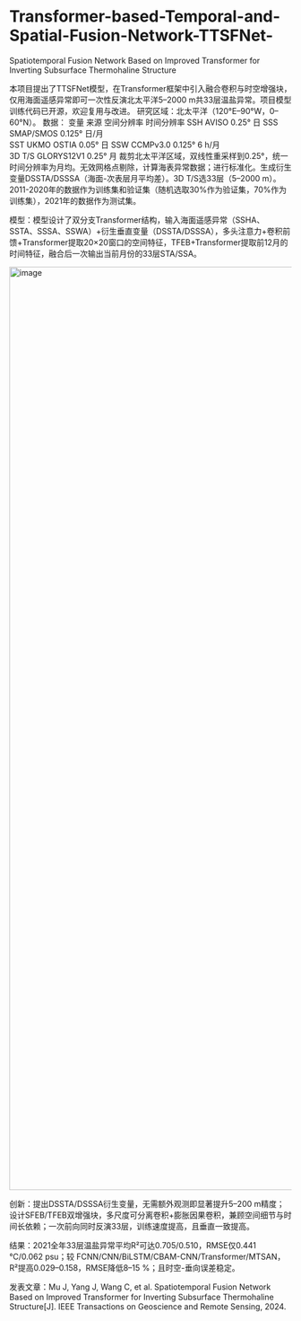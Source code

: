# Transformer-based-Temporal-and-Spatial-Fusion-Network-TTSFNet-
Spatiotemporal Fusion Network Based on Improved Transformer for Inverting Subsurface Thermohaline Structure

本项目提出了TTSFNet模型，在Transformer框架中引入融合卷积与时空增强块，仅用海面遥感异常即可一次性反演北太平洋5–2000 m共33层温盐异常。项目模型训练代码已开源，欢迎复用与改进。
研究区域：北太平洋（120°E–90°W，0–60°N）。
数据：
	变量	来源	    空间分辨率	  时间分辨率	
	SSH	  AVISO	      0.25°	      日	
	SSS	  SMAP/SMOS  	0.125°	  日/月	
	SST	  UKMO OSTIA	0.05°	      日	
  SSW	  CCMPv3.0	  0.125°  	6 h/月	
3D T/S	GLORYS12V1	0.25°	      月	
裁剪北太平洋区域，双线性重采样到0.25°，统一时间分辨率为月均。无效网格点剔除，计算海表异常数据；进行标准化。生成衍生变量DSSTA/DSSSA（海面-次表层月平均差）。3D T/S选33层（5–2000 m）。2011-2020年的数据作为训练集和验证集（随机选取30%作为验证集，70%作为训练集），2021年的数据作为测试集。

模型：模型设计了双分支Transformer结构，输入海面遥感异常（SSHA、SSTA、SSSA、SSWA）+衍生垂直变量（DSSTA/DSSSA），多头注意力+卷积前馈+Transformer提取20×20窗口的空间特征，TFEB+Transformer提取前12月的时间特征，融合后一次输出当前月份的33层STA/SSA。

<img width="4252" height="1645" alt="image" src="https://github.com/user-attachments/assets/5c25dd26-d12e-4cc5-8895-06c20a4a00fe" />


创新：提出DSSTA/DSSSA衍生变量，无需额外观测即显著提升5–200 m精度；设计SFEB/TFEB双增强块，多尺度可分离卷积+膨胀因果卷积，兼顾空间细节与时间长依赖；一次前向同时反演33层，训练速度提高，且垂直一致提高。

结果：2021全年33层温盐异常平均R²可达0.705/0.510，RMSE仅0.441 ℃/0.062 psu；较 FCNN/CNN/BiLSTM/CBAM-CNN/Transformer/MTSAN，R²提高0.029–0.158，RMSE降低8–15 %；且时空-垂向误差稳定。

发表文章：Mu J, Yang J, Wang C, et al. Spatiotemporal Fusion Network Based on Improved Transformer for Inverting Subsurface Thermohaline Structure[J]. IEEE Transactions on Geoscience and Remote Sensing, 2024.
